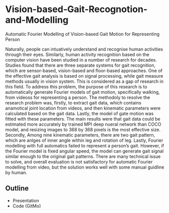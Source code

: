 # Vision-based-Gait-Recognotion-and-Modelling
Automatic Fourier Modelling of Vision-based Gait Motion for Representing Person


Naturally, people can intuatively understand and recognise human activities through their eyes. Similarly, human activity recognition based on the computer vision have been studied in a number of research for decades. Studies found that there are three separate systems for gait recognition, which are sensor-based, vision-based and floor-based approaches. One of the effective gait analysis is based on signal processing, while gait measure methods usually in vision system. This is considered as a gap of research in this field. To address this problem, the purpose of this research is to automatically generate Fourier models of gait motion, specifically walking, from videoss for representing a person. The methodoly to resolve the research problem was, firstly, to extract gait data, which contains anamotical joint location from videos, and then kinematic parameters were calculated based on the gait data. Lastly, the model of gate motion was fitted with these parameters. The main results were that gait data could be estimated more accurately by trained MPI deep nueral network than COCO model, and resizing images to 368 by 368 pixels is the most effective size. Secondly, Among nine kinematic parameters, there are two gait pattern, which are anlges of inner angle within leg and rotation of leg. Lastly, Fourier modelling with full automatics failed to represent a person’s gait. However, if the Fourier model is fixed angular speed, the model can generate gait signal similar enough to the original gait patterns. There are many technical issue to solve, and overall evaluation is not satisfactory for automatic Fourier modelling from video, but the solution works well with some manual guidline by human.


## Outline
- Presentation
- Code (GitMo)
